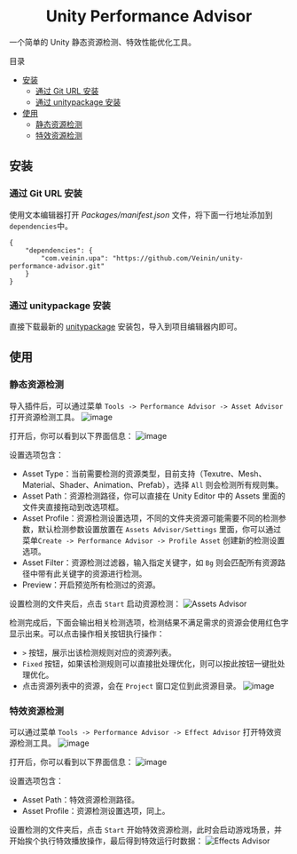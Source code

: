 <h1 align="center">Unity Performance Advisor</h1>

一个简单的 Unity 静态资源检测、特效性能优化工具。

目录

- [安装](#安装)
  - [通过 Git URL 安装](#通过-Git-URL-安装)
  - [通过 unitypackage 安装](#通过-unitypackage-安装)
- [使用](#使用)
  - [静态资源检测](#静态资源检测)
  - [特效资源检测](#特效资源检测)


## 安装

### 通过 Git URL 安装

使用文本编辑器打开 *Packages/manifest.json* 文件，将下面一行地址添加到 `dependencies`中。

    {
        "dependencies": {
            "com.veinin.upa": "https://github.com/Veinin/unity-performance-advisor.git"
        }
    }

### 通过 unitypackage 安装

直接下载最新的 [unitypackage](https://github.com/Veinin/unity-performance-advisor/releases) 安装包，导入到项目编辑器内即可。

## 使用

### 静态资源检测

导入插件后，可以通过菜单 `Tools -> Performance Advisor -> Asset Advisor` 打开资源检测⼯具。
![image](https://user-images.githubusercontent.com/5871485/149739510-8a233b3d-9d3c-492a-814b-eb91dcb8350e.png)

打开后，你可以看到以下界面信息：
![image](https://user-images.githubusercontent.com/5871485/149739649-086d0017-fa8b-4e71-ba2a-1bdc1b424635.png)

设置选项包含：
- Asset Type：当前需要检测的资源类型，目前支持（Texutre、Mesh、Material、Shader、Animation、Prefab），选择 `All` 则会检测所有规则集。
- Asset Path：资源检测路径，你可以直接在 Unity Editor 中的 Assets 里面的文件夹直接拖动到改选项框。
- Asset Profile：资源检测设置选项，不同的文件夹资源可能需要不同的检测参数，默认检测参数设置放置在 `Assets Advisor/Settings` 里面，你可以通过菜单`Create -> Performance Advisor -> Profile Asset` 创建新的检测设置选项。
- Asset Filter：资源检测过滤器，输入指定关键字，如 `Bg` 则会匹配所有资源路径中带有此关键字的资源进行检测。
- Preview：开启预览所有检测过的资源。

设置检测的文件夹后，点击 `Start` 启动资源检测：
![Assets Advisor](https://user-images.githubusercontent.com/5871485/149765207-be224d88-8ad4-4d0e-8d26-524ba687b073.gif)

检测完成后，下面会输出相关检测选项，检测结果不满足需求的资源会使用红色字显示出来。可以点击操作相关按钮执行操作：
- `>` 按钮，展示出该检测规则对应的资源列表。
- `Fixed` 按钮，如果该检测规则可以直接批处理优化，则可以按此按钮一键批处理优化。
- 点击资源列表中的资源，会在 `Project` 窗口定位到此资源目录。
![image](https://user-images.githubusercontent.com/5871485/149765583-92c6cd17-c0e0-4705-a4ed-482994de2585.png)

### 特效资源检测

可以通过菜单 `Tools -> Performance Advisor -> Effect Advisor` 打开特效资源检测工具。
![image](https://user-images.githubusercontent.com/5871485/149765934-ea2e50c4-d8b0-498f-b7eb-bf803b42f10a.png)

打开后，你可以看到以下界面信息：
![image](https://user-images.githubusercontent.com/5871485/149766226-3d561911-15ec-45b9-9efc-a6999ce585ff.png)

设置选项包含：
- Asset Path：特效资源检测路径。
- Asset Profile：资源检测设置选项，同上。

设置检测的文件夹后，点击 `Start` 开始特效资源检测，此时会启动游戏场景，并开始挨个执行特效播放操作，最后得到特效运行时数据：
![Effects Advisor](https://user-images.githubusercontent.com/5871485/149766779-9b6b04d6-e909-412e-93c6-4e579cc7c852.gif)
